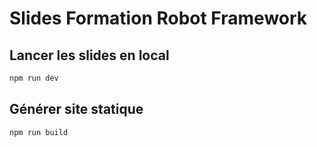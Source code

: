 # Slides Formation Robot Framework

## Lancer les slides en local

```bash
npm run dev
```

## Générer site statique

```bash
npm run build
```
